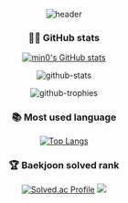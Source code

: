 <div align = 'center'>
  
  <!-- https://github.com/kyechan99/capsule-render -->
  ![header](https://capsule-render.vercel.app/api?type=Waving&color=gradient&height=120&section=header&reversal=true)
  ### **🐱‍💻 GitHub stats**
  <!-- https://github.com/anuraghazra/github-readme-stats/blob/master/themes/README.md -->
  
  
  [![min0's GitHub stats](https://github-readme-stats.vercel.app/api?username=gqwer0123&show_icons=true&theme=default&count_private=true)](https://github.com/anuraghazra/github-readme-stats)
  
  
  <!-- https://github.com/hyochan/github-stats -->
  ![github-stats](https://stats.hyochan.dev/api/github-stats?login=gqwer0123)
  
  ![github-trophies](https://stats.hyochan.dev/api/github-trophies?login=gqwer0123)
  
  
  
  ### **📚 Most used language**
  
  
  [![Top Langs](https://github-readme-stats.vercel.app/api/top-langs/?username=gqwer0123)](https://github.com/anuraghazra/github-readme-stats)
  
  
  
  ### **🏆 Baekjoon solved rank**
  
  
  [![Solved.ac Profile](http://mazassumnida.wtf/api/v2/generate_badge?boj=bqwer0123)](https://solved.ac/bqwer0123)
  <img src="http://mazandi.herokuapp.com/api?handle={bqwer0123}&theme=warm"/>
  

  
</div>
